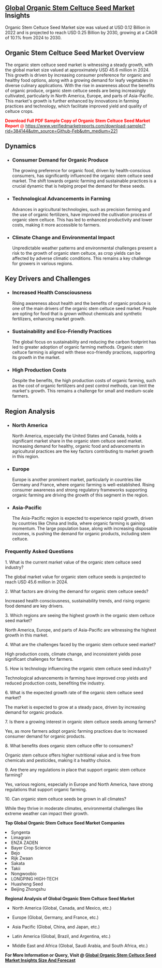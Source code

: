 <h2><a href="https://www.verifiedmarketreports.com/download-sample/?rid=384144&amp;utm_source=Github&amp;utm_medium=221" target="_blank">Global Organic Stem Celtuce Seed Market</a> Insights</h2><p>Organic Stem Celtuce Seed Market size was valued at USD 0.12 Billion in 2022 and is projected to reach USD 0.25 Billion by 2030, growing at a CAGR of 10.1% from 2024 to 2030.</p><p> <h2>Organic Stem Celtuce Seed Market Overview</h2> <p>The organic stem celtuce seed market is witnessing a steady growth, with the global market size valued at approximately USD 45.6 million in 2024. This growth is driven by increasing consumer preference for organic and healthy food options, along with a growing demand for leafy vegetables in diverse culinary applications. With the rise in awareness about the benefits of organic produce, organic stem celtuce seeds are being increasingly cultivated, particularly in North America, Europe, and parts of Asia-Pacific. This market's growth is further enhanced by innovations in farming practices and technology, which facilitate improved yield and quality of celtuce crops.</p> <p><p><span class=""><span style="color: #ff0000;"><strong>Download Full PDF Sample Copy of Organic Stem Celtuce Seed Market Report</strong> @ </span><a href="https://www.verifiedmarketreports.com/download-sample/?rid=384144&amp;utm_source=Github-Feb&amp;utm_medium=221" target="_blank">https://www.verifiedmarketreports.com/download-sample/?rid=384144&amp;utm_source=Github-Feb&amp;utm_medium=221</a></span></p></p> <h2>Dynamics</h2> <ul> <li><h3>Consumer Demand for Organic Produce</h3> The growing preference for organic food, driven by health-conscious consumers, has significantly influenced the organic stem celtuce seed market. The shift towards organic farming and sustainable practices is a crucial dynamic that is helping propel the demand for these seeds. </li> <li><h3>Technological Advancements in Farming</h3> Advances in agricultural technologies, such as precision farming and the use of organic fertilizers, have improved the cultivation process of organic stem celtuce. This has led to enhanced productivity and lower costs, making it more accessible to farmers. </li> <li><h3>Climate Change and Environmental Impact</h3> Unpredictable weather patterns and environmental challenges present a risk to the growth of organic stem celtuce, as crop yields can be affected by adverse climatic conditions. This remains a key challenge for growers in various regions. </li> </ul> <h2>Key Drivers and Challenges</h2> <ul> <li><h3>Increased Health Consciousness</h3> Rising awareness about health and the benefits of organic produce is one of the main drivers of the organic stem celtuce seed market. People are opting for food that is grown without chemicals and synthetic fertilizers, enhancing market growth. </li> <li><h3>Sustainability and Eco-Friendly Practices</h3> The global focus on sustainability and reducing the carbon footprint has led to greater adoption of organic farming methods. Organic stem celtuce farming is aligned with these eco-friendly practices, supporting its growth in the market. </li> <li><h3>High Production Costs</h3> Despite the benefits, the high production costs of organic farming, such as the cost of organic fertilizers and pest control methods, can limit the market's growth. This remains a challenge for small and medium-scale farmers. </li> </ul> <h2>Region Analysis</h2> <ul> <li><h3>North America</h3> North America, especially the United States and Canada, holds a significant market share in the organic stem celtuce seed market. Increasing demand for healthy, organic food and advancements in agricultural practices are the key factors contributing to market growth in this region. </li> <li><h3>Europe</h3> Europe is another prominent market, particularly in countries like Germany and France, where organic farming is well-established. Rising consumer awareness and strong regulatory frameworks supporting organic farming are driving the growth of this segment in the region. </li> <li><h3>Asia-Pacific</h3> The Asia-Pacific region is expected to experience rapid growth, driven by countries like China and India, where organic farming is gaining momentum. The large population base, along with increasing disposable incomes, is pushing the demand for organic products, including stem celtuce. </li> </ul> <h3>Frequently Asked Questions</h3> <p>1. What is the current market value of the organic stem celtuce seed industry?</p> <p>The global market value for organic stem celtuce seeds is projected to reach USD 45.6 million in 2024.</p> <p>2. What factors are driving the demand for organic stem celtuce seeds?</p> <p>Increased health consciousness, sustainability trends, and rising organic food demand are key drivers.</p> <p>3. Which regions are seeing the highest growth in the organic stem celtuce seed market?</p> <p>North America, Europe, and parts of Asia-Pacific are witnessing the highest growth in this market.</p> <p>4. What are the challenges faced by the organic stem celtuce seed market?</p> <p>High production costs, climate change, and inconsistent yields pose significant challenges for farmers.</p> <p>5. How is technology influencing the organic stem celtuce seed industry?</p> <p>Technological advancements in farming have improved crop yields and reduced production costs, benefiting the industry.</p> <p>6. What is the expected growth rate of the organic stem celtuce seed market?</p> <p>The market is expected to grow at a steady pace, driven by increasing demand for organic produce.</p> <p>7. Is there a growing interest in organic stem celtuce seeds among farmers?</p> <p>Yes, as more farmers adopt organic farming practices due to increased consumer demand for organic products.</p> <p>8. What benefits does organic stem celtuce offer to consumers?</p> <p>Organic stem celtuce offers higher nutritional value and is free from chemicals and pesticides, making it a healthy choice.</p> <p>9. Are there any regulations in place that support organic stem celtuce farming?</p> <p>Yes, various regions, especially in Europe and North America, have strong regulations that support organic farming.</p> <p>10. Can organic stem celtuce seeds be grown in all climates?</p> <p>While they thrive in moderate climates, environmental challenges like extreme weather can impact their growth.</p> </p><p><strong>Top Global Organic Stem Celtuce Seed Market Companies</strong></p><div data-test-id=""><p><li>Syngenta</li><li> Limagrain</li><li> ENZA ZADEN</li><li> Bayer Crop Science</li><li> Bejo</li><li> Rijk Zwaan</li><li> Sakata</li><li> Takii</li><li> Nongwoobio</li><li> LONGPING HIGH-TECH</li><li> Huasheng Seed</li><li> Beijing Zhongshu</li></p><div><strong>Regional Analysis of&nbsp;Global Organic Stem Celtuce Seed Market</strong></div><ul><li dir="ltr"><p dir="ltr">North America&nbsp;(Global, Canada, and Mexico, etc.)</p></li><li dir="ltr"><p dir="ltr">Europe (Global, Germany, and France, etc.)</p></li><li dir="ltr"><p dir="ltr">Asia Pacific&nbsp;(Global, China, and Japan, etc.)</p></li><li dir="ltr"><p dir="ltr">Latin America&nbsp;(Global, Brazil, and Argentina, etc.)</p></li><li dir="ltr">Middle East and Africa&nbsp;(Global, Saudi Arabia, and South Africa, etc.)</li></ul><p><strong>For More Information or Query, Visit @&nbsp;</strong><strong><a href="https://www.verifiedmarketreports.com/product/organic-stem-celtuce-seed-market/?utm_source=Github&amp;utm_medium=221" target="_blank">Global Organic Stem Celtuce Seed Market Insights Size And Forecast</a></strong></p></div>
